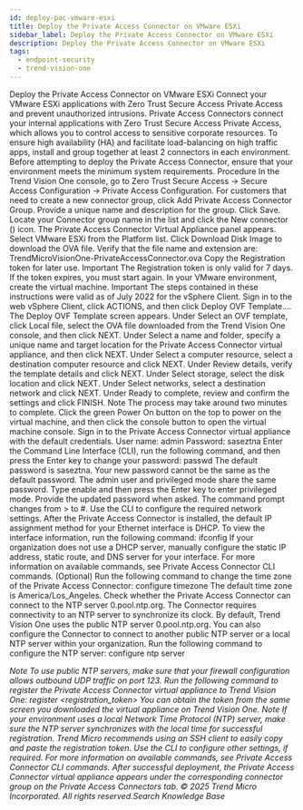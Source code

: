 ```yaml
---
id: deploy-pac-vmware-esxi
title: Deploy the Private Access Connector on VMware ESXi
sidebar_label: Deploy the Private Access Connector on VMware ESXi
description: Deploy the Private Access Connector on VMware ESXi
tags:
  - endpoint-security
  - trend-vision-one
---
```


 Deploy the Private Access Connector on VMware ESXi Connect your VMware ESXi applications with Zero Trust Secure Access Private Access and prevent unauthorized intrusions. Private Access Connectors connect your internal applications with Zero Trust Secure Access Private Access, which allows you to control access to sensitive corporate resources. To ensure high availability (HA) and facilitate load-balancing on high traffic apps, install and group together at least 2 connectors in each environment. Before attempting to deploy the Private Access Connector, ensure that your environment meets the minimum system requirements. Procedure In the Trend Vision One console, go to Zero Trust Secure Access → Secure Access Configuration → Private Access Configuration. For customers that need to create a new connector group, click Add Private Access Connector Group. Provide a unique name and description for the group. Click Save. Locate your Connector group name in the list and click the New connector () icon. The Private Access Connector Virtual Appliance panel appears. Select VMware ESXi from the Platform list. Click Download Disk Image to download the OVA file. Verify that the file name and extension are: TrendMicroVisionOne-PrivateAccessConnector.ova Copy the Registration token for later use. Important The Registration token is only valid for 7 days. If the token expires, you must start again. In your VMware environment, create the virtual machine. Important The steps contained in these instructions were valid as of July 2022 for the vSphere Client. Sign in to the web vSphere Client, click ACTIONS, and then click Deploy OVF Template.... The Deploy OVF Template screen appears. Under Select an OVF template, click Local file, select the OVA file downloaded from the Trend Vision One console, and then click NEXT. Under Select a name and folder, specify a unique name and target location for the Private Access Connector virtual appliance, and then click NEXT. Under Select a computer resource, select a destination computer resource and click NEXT. Under Review details, verify the template details and click NEXT. Under Select storage, select the disk location and click NEXT. Under Select networks, select a destination network and click NEXT. Under Ready to complete, review and confirm the settings and click FINISH. Note The process may take around two minutes to complete. Click the green Power On button on the top to power on the virtual machine, and then click the console button to open the virtual machine console. Sign in to the Private Access Connector virtual appliance with the default credentials. User name: admin Password: saseztna Enter the Command Line Interface (CLI), run the following command, and then press the Enter key to change your password: passwd The default password is saseztna. Your new password cannot be the same as the default password. The admin user and privileged mode share the same password. Type enable and then press the Enter key to enter privileged mode. Provide the updated password when asked. The command prompt changes from > to #. Use the CLI to configure the required network settings. After the Private Access Connector is installed, the default IP assignment method for your Ethernet interface is DHCP. To view the interface information, run the following command: ifconfig If your organization does not use a DHCP server, manually configure the static IP address, static route, and DNS server for your interface. For more information on available commands, see Private Access Connector CLI commands. (Optional) Run the following command to change the time zone of the Private Access Connector: configure timezone <timezone> The default time zone is America/Los_Angeles. Check whether the Private Access Connector can connect to the NTP server 0.pool.ntp.org. The Connector requires connectivity to an NTP server to synchronize its clock. By default, Trend Vision One uses the public NTP server 0.pool.ntp.org. You can also configure the Connector to connect to another public NTP server or a local NTP server within your organization. Run the following command to configure the NTP server: configure ntp server <address> Note To use public NTP servers, make sure that your firewall configuration allows outbound UDP traffic on port 123. Run the following command to register the Private Access Connector virtual appliance to Trend Vision One: register <registration_token> You can obtain the token from the same screen you downloaded the virtual appliance on Trend Vision One. Note If your environment uses a local Network Time Protocol (NTP) server, make sure the NTP server synchronizes with the local time for successful registration. Trend Micro recommends using an SSH client to easily copy and paste the registration token. Use the CLI to configure other settings, if required. For more information on available commands, see Private Access Connector CLI commands. After successful deployment, the Private Access Connector virtual appliance appears under the corresponding connector group on the Private Access Connectors tab. © 2025 Trend Micro Incorporated. All rights reserved.Search Knowledge Base